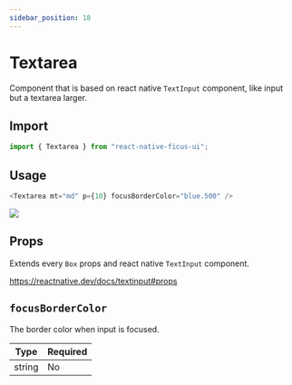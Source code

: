 ```yaml
---
sidebar_position: 18
---
```


# Textarea

Component that is based on react native `TextInput` component, like input but a textarea larger.

## Import

```js
import { Textarea } from "react-native-ficus-ui";
```

## Usage

```js
<Textarea mt="md" p={10} focusBorderColor="blue.500" />
```

<img src="/img/textarea.png" />

## Props

Extends every `Box` props and react native `TextInput` component.

https://reactnative.dev/docs/textinput#props

`focusBorderColor`
---
The border color when input is focused.

|Type|Required|
|---|---|
|string|No|